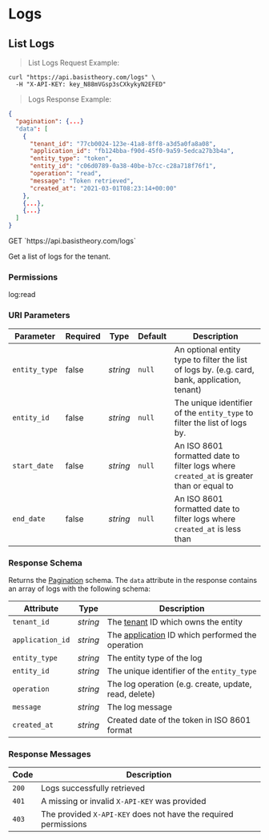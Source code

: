 # Logs

## List Logs

> List Logs Request Example:

```shell
curl "https://api.basistheory.com/logs" \
  -H "X-API-KEY: key_N88mVGsp3sCXkykyN2EFED"
```

> Logs Response Example:

```json
{
  "pagination": {...}
  "data": [
    {
      "tenant_id": "77cb0024-123e-41a8-8ff8-a3d5a0fa8a08",
      "application_id": "fb124bba-f90d-45f0-9a59-5edca27b3b4a",
      "entity_type": "token",
      "entity_id": "c06d0789-0a38-40be-b7cc-c28a718f76f1",
      "operation": "read",
      "message": "Token retrieved",
      "created_at": "2021-03-01T08:23:14+00:00"
    },
    {...},
    {...}
  ]
}
```

<span class="http-method get">
  <span class="box-method">GET</span>
  `https://api.basistheory.com/logs`
</span>

Get a list of logs for the tenant.

### Permissions

<p class="scopes">
  <span class="scope">log:read</span>
</p>

### URI Parameters

Parameter | Required | Type | Default | Description
--------- | -------- | ---- | ------- | -----------
`entity_type` | false | *string* | `null` | An optional entity type to filter the list of logs by. (e.g. card, bank, application, tenant)
`entity_id` | false | *string* | `null` | The unique identifier of the `entity_type` to filter the list of logs by.
`start_date` | false | *string* | `null` | An ISO 8601 formatted date to filter logs where `created_at` is greater than or equal to
`end_date` | false | *string* | `null` | An ISO 8601 formatted date to filter logs where `created_at` is less than

### Response Schema

Returns the [Pagination](#pagination) schema. The `data` attribute in the response contains an array of logs with the following schema:

Attribute | Type | Description
--------- | ---- | -----------
`tenant_id` | *string* | The [tenant](#tenants) ID which owns the entity
`application_id` | *string* | The [application](#applications) ID which performed the operation
`entity_type` | *string* | The entity type of the log
`entity_id` | *string* | The unique identifier of the `entity_type`
`operation` | *string* | The log operation (e.g. create, update, read, delete)
`message` | *string* | The log message
`created_at` | *string* | Created date of the token in ISO 8601 format

### Response Messages

Code | Description
---- | -----------
`200` | Logs successfully retrieved
`401` | A missing or invalid `X-API-KEY` was provided
`403` | The provided `X-API-KEY` does not have the required permissions